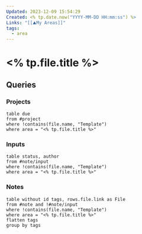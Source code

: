 ```yaml
---
Updated: 2023-12-09 15:54:29
Created: <% tp.date.now("YYYY-MM-DD HH:mm:ss") %>
Links: "[[⛰My Areas]]"
tags:
  - area
---
```



# <% tp.file.title %>
## Queries
### Projects
```dataview
table due
from #project
where !contains(file.name, "Template")
where area = "<% tp.file.title %>"
```
### Inputs
```dataview
table status, author
from #note/input 
where !contains(file.name, "Template")
where area = "<% tp.file.title %>"
```
### Notes
```dataview
table without id tags, rows.file.link as File
from #note and !#note/input 
where !contains(file.name, "Template")
where area = "<% tp.file.title %>"
flatten tags
group by tags
```

